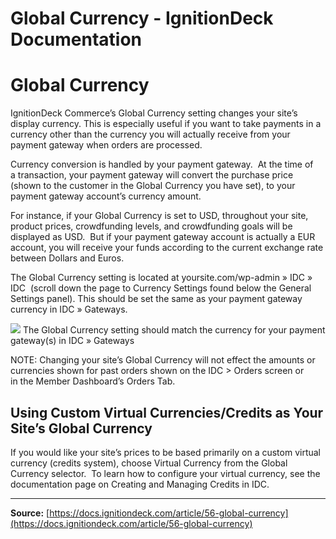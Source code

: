 # Global Currency - IgnitionDeck Documentation

# Global Currency

[](javascript:window.print())
IgnitionDeck Commerce’s Global Currency setting changes your site’s display currency. This is especially useful if you want to take payments in a currency other than the currency you will actually receive from your payment gateway when orders are processed.

Currency conversion is handled by your payment gateway.  At the time of a transaction, your payment gateway will convert the purchase price (shown to the customer in the Global Currency you have set), to your payment gateway account’s currency amount.

For instance, if your Global Currency is set to USD, throughout your site, product prices, crowdfunding levels, and crowdfunding goals will be displayed as USD.  But if your payment gateway account is actually a EUR account, you will receive your funds according to the current exchange rate between Dollars and Euros.

The Global Currency setting is located at yoursite.com/wp-admin » IDC » IDC  (scroll down the page to Currency Settings found below the General Settings panel). This should be set the same as your payment gateway currency in IDC » Gateways.

![](https://d33v4339jhl8k0.cloudfront.net/docs/assets/5c47e765042863543ccc1e58/images/64b6ede5a9d61472afe08f50/file-vaabB3L6a3.png)
The Global Currency setting should match the currency for your payment gateway(s) in IDC » Gateways

NOTE: Changing your site’s Global Currency will not effect the amounts or currencies shown for past orders shown on the IDC > Orders screen or in the Member Dashboard’s Orders Tab.

## Using Custom Virtual Currencies/Credits as Your Site’s Global Currency

If you would like your site’s prices to be based primarily on a custom virtual currency (credits system), choose Virtual Currency from the Global Currency selector.  To learn how to configure your virtual currency, see the documentation page on Creating and Managing Credits in IDC.



---
**Source:** [https://docs.ignitiondeck.com/article/56-global-currency](https://docs.ignitiondeck.com/article/56-global-currency)
